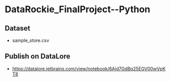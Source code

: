 # DataRockie_FinalProject--Python


## Dataset
  - sample_store.csv

## Publish on DataLore
  - https://datalore.jetbrains.com/view/notebook/6Ajd7GdBq25EGV00wVpKT8
